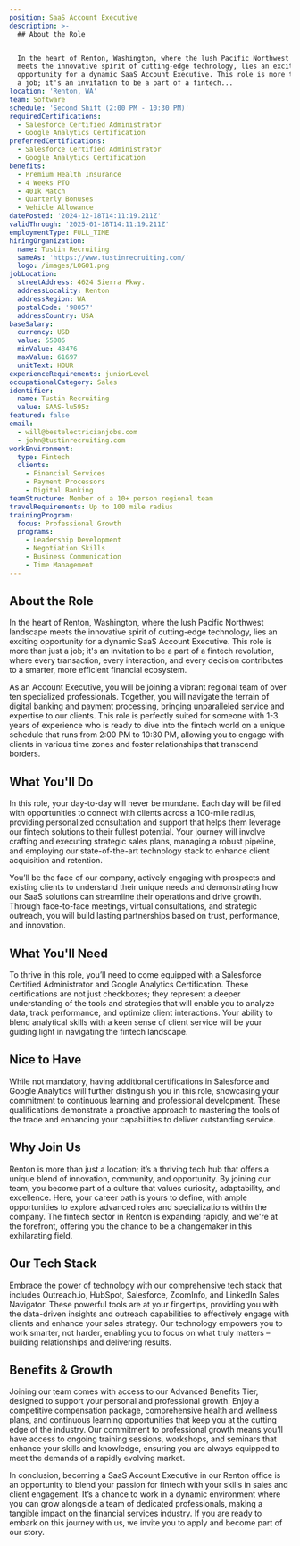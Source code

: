 ```yaml
---
position: SaaS Account Executive
description: >-
  ## About the Role


  In the heart of Renton, Washington, where the lush Pacific Northwest landscape
  meets the innovative spirit of cutting-edge technology, lies an exciting
  opportunity for a dynamic SaaS Account Executive. This role is more than just
  a job; it's an invitation to be a part of a fintech...
location: 'Renton, WA'
team: Software
schedule: 'Second Shift (2:00 PM - 10:30 PM)'
requiredCertifications:
  - Salesforce Certified Administrator
  - Google Analytics Certification
preferredCertifications:
  - Salesforce Certified Administrator
  - Google Analytics Certification
benefits:
  - Premium Health Insurance
  - 4 Weeks PTO
  - 401k Match
  - Quarterly Bonuses
  - Vehicle Allowance
datePosted: '2024-12-18T14:11:19.211Z'
validThrough: '2025-01-18T14:11:19.211Z'
employmentType: FULL_TIME
hiringOrganization:
  name: Tustin Recruiting
  sameAs: 'https://www.tustinrecruiting.com/'
  logo: /images/LOGO1.png
jobLocation:
  streetAddress: 4624 Sierra Pkwy.
  addressLocality: Renton
  addressRegion: WA
  postalCode: '98057'
  addressCountry: USA
baseSalary:
  currency: USD
  value: 55086
  minValue: 48476
  maxValue: 61697
  unitText: HOUR
experienceRequirements: juniorLevel
occupationalCategory: Sales
identifier:
  name: Tustin Recruiting
  value: SAAS-lu595z
featured: false
email:
  - will@bestelectricianjobs.com
  - john@tustinrecruiting.com
workEnvironment:
  type: Fintech
  clients:
    - Financial Services
    - Payment Processors
    - Digital Banking
teamStructure: Member of a 10+ person regional team
travelRequirements: Up to 100 mile radius
trainingProgram:
  focus: Professional Growth
  programs:
    - Leadership Development
    - Negotiation Skills
    - Business Communication
    - Time Management
---
```




## About the Role

In the heart of Renton, Washington, where the lush Pacific Northwest landscape meets the innovative spirit of cutting-edge technology, lies an exciting opportunity for a dynamic SaaS Account Executive. This role is more than just a job; it's an invitation to be a part of a fintech revolution, where every transaction, every interaction, and every decision contributes to a smarter, more efficient financial ecosystem.

As an Account Executive, you will be joining a vibrant regional team of over ten specialized professionals. Together, you will navigate the terrain of digital banking and payment processing, bringing unparalleled service and expertise to our clients. This role is perfectly suited for someone with 1-3 years of experience who is ready to dive into the fintech world on a unique schedule that runs from 2:00 PM to 10:30 PM, allowing you to engage with clients in various time zones and foster relationships that transcend borders.

## What You'll Do

In this role, your day-to-day will never be mundane. Each day will be filled with opportunities to connect with clients across a 100-mile radius, providing personalized consultation and support that helps them leverage our fintech solutions to their fullest potential. Your journey will involve crafting and executing strategic sales plans, managing a robust pipeline, and employing our state-of-the-art technology stack to enhance client acquisition and retention.

You’ll be the face of our company, actively engaging with prospects and existing clients to understand their unique needs and demonstrating how our SaaS solutions can streamline their operations and drive growth. Through face-to-face meetings, virtual consultations, and strategic outreach, you will build lasting partnerships based on trust, performance, and innovation.

## What You'll Need

To thrive in this role, you’ll need to come equipped with a Salesforce Certified Administrator and Google Analytics Certification. These certifications are not just checkboxes; they represent a deeper understanding of the tools and strategies that will enable you to analyze data, track performance, and optimize client interactions. Your ability to blend analytical skills with a keen sense of client service will be your guiding light in navigating the fintech landscape.

## Nice to Have

While not mandatory, having additional certifications in Salesforce and Google Analytics will further distinguish you in this role, showcasing your commitment to continuous learning and professional development. These qualifications demonstrate a proactive approach to mastering the tools of the trade and enhancing your capabilities to deliver outstanding service.

## Why Join Us

Renton is more than just a location; it’s a thriving tech hub that offers a unique blend of innovation, community, and opportunity. By joining our team, you become part of a culture that values curiosity, adaptability, and excellence. Here, your career path is yours to define, with ample opportunities to explore advanced roles and specializations within the company. The fintech sector in Renton is expanding rapidly, and we're at the forefront, offering you the chance to be a changemaker in this exhilarating field.

## Our Tech Stack

Embrace the power of technology with our comprehensive tech stack that includes Outreach.io, HubSpot, Salesforce, ZoomInfo, and LinkedIn Sales Navigator. These powerful tools are at your fingertips, providing you with the data-driven insights and outreach capabilities to effectively engage with clients and enhance your sales strategy. Our technology empowers you to work smarter, not harder, enabling you to focus on what truly matters – building relationships and delivering results.

## Benefits & Growth

Joining our team comes with access to our Advanced Benefits Tier, designed to support your personal and professional growth. Enjoy a competitive compensation package, comprehensive health and wellness plans, and continuous learning opportunities that keep you at the cutting edge of the industry. Our commitment to professional growth means you’ll have access to ongoing training sessions, workshops, and seminars that enhance your skills and knowledge, ensuring you are always equipped to meet the demands of a rapidly evolving market.

In conclusion, becoming a SaaS Account Executive in our Renton office is an opportunity to blend your passion for fintech with your skills in sales and client engagement. It’s a chance to work in a dynamic environment where you can grow alongside a team of dedicated professionals, making a tangible impact on the financial services industry. If you are ready to embark on this journey with us, we invite you to apply and become part of our story.